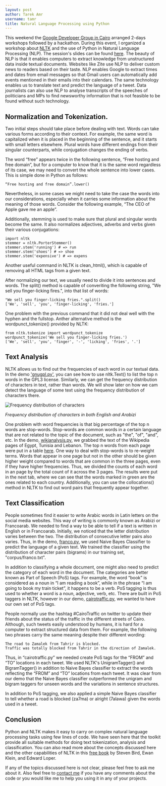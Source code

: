 ```yaml
---
layout: post
author: Tarek Amr
username: tamr
title: Natural Language Processing using Python
---
```

 
This weekend the [Google Developer Group in Cairo](http://www.gdgcairo.org/ "GDG Cairo") arranged 2-days workshops followed by a hackathon. During this event, I organized a workshop about [NLTK](http://nltk.org/ "Natural Language Toolkit") and the use of Python in Natural Language Processing (NLP). The session's slides can be found [here](http://tarekamr.appspot.com/slides/pynlp "Python NLP Slides"). The beauty of NLP is that it enables computers to extract knowledge from unstructured data inside textual documents. Websites like Zite use NLP to deliver custom news to readers based on their taste. NLP enables Google to extract times and dates from email messages so that Gmail users can automatically add events mentioned in their emails into their calendars. The same technology enables us to translate text and predict the language of a tweet. Data journalists can also use NLP to analyse transcripts of the speeches of politicians and MPs to find newsworthy information that is not feasible to be found without such technology. 

## Normalization and Tokenization.

Two initial steps should take place before dealing with text. Words can take various forms according to their context. For example, the same word is capitalized when it is placed in the beginning of the sentence, and it starts with small letters elsewhere. Plural words have different endings from their singular counterparts, while conjugation changes the ending of verbs. 

The word “free” appears twice in the following sentence, “Free hosting and free domain”, but for a computer to know that it is the same word regardless of its case, we may need to convert the whole sentence into lower cases. This is simple done in Python as follows:

    “Free hosting and free domain”.lower()

Nevertheless, in some cases we might need to take the case the words into our considerations, especially when it carries some information about the meaning of those words. Consider the following example, “The CEO of Apple gave me an apple”.

Additionally, stemming is used to make sure that plural and singular words become the same. It also normalizes adjectives, adverbs and verbs given their various conjugations:

    import nltk
    stemmer = nltk.PorterStemmer()
    stemmer.stem('running') # => run
    stemmer.stem('shoes') # => shoe
    stemmer.stem('expensive') # => expens
    
Another useful command in NLTK is clean_html(), which is capable of removing all HTML tags from a given text. 

After normalizing our text, we usually need to divide it into sentences and words. The split() method is capable of converiting the following string, "We sell you finger-licking fires.", into that list of words: 

    "We sell you finger-licking fries.".split()
    ['We', 'sell', 'you', 'finger-licking', 'fries.']
    
        
One problem with the previous command that it did not deal well with the hyphen and the fullstop. Anther alternative method is the wordpunct_tokenize() provided by NLTK:

    from nltk.tokenize import wordpunct_tokenize 
    wordpunct_tokenize('We sell you finger-licking fries.')
    ['We', 'sell', 'you', 'finger', '-', 'licking', 'fries', '.']


## Text Analysis

NLTK allows us to find out the frequencies of each word in our textual data. In the demo ['gnugpl.py'](https://github.com/gr33ndata/NLP_GDGCairo2013 "GNU GPL Demo"), you can see how to use nltk.Text() to list the top n words in the GPL3 license. Similarly, we can get the frequency distribution of characters in text, rather than words. We will show later on how we cam detect the language of some text using the  frequency distribution of characters there.


![Frequency distribution of characters](http://i.imgur.com/DxbwkGrl.png)

*Frequency distribution of characters in both English and Arabizi*

One problem with word frequencies is that big percentage of the top n words are stop-words. Stop-words are common words in a certain language that are not related to the topic of the document, such as "the", "of", "and", etc. In the demo, [wikianalysis.py](https://github.com/gr33ndata/NLP_GDGCairo2013 "Wikipedia pages for Egypt, Tunisia and Lebanon"), we grabbed the text of the Wikipedia pages of Egypt, Tunisia and Lebanon. The top n words from each page were put in a table [here](https://docs.google.com/spreadsheet/ccc?key=0AmbldjoHWBdZdGpvWDFBcjBneDBlY05ScHZ2dU8yU3c "Wikipedia Analysis"). One way to deal with stop-words is to re-weight terms. Words that appear in one page but not in the other should be given higher weight compared to words that are common in the three pages, even if they have higher frequencies. Thus, we divided the counts of each word in an page by the total count of it across the 3 pages. The results were put in the next tab, where we can see that the words marked in green are the ones related to each country. Additionally, you can use the collocations() method in NLTK to find out word pairs that frequently appear together.


## Text Classification

People sometimes find it easier to write Arabic words in Latin letters on the social media websites. This way of writing is commonly known as Arabizi or Francoarab. We needed to find a way to be able to tell if a text is written in English or in Francoarab.  Initially, we noticed that the letter distribution varies between the two. The distribution of consecutive letter pairs also varies. Thus, in the demo, [franco.py](https://github.com/gr33ndata/NLP_GDGCairo2013 "Text Language Classification"), we used Naive Bayes Classifier to predict the language of a given text. We trained the classifier using the distribution of character pairs (bigrams) in our training set, "corpus/franco.txt".

In addition to classifying a whole document, one might also need to predict the category of each word in the document. The categories are better known as Part of Speech (PoS) tags. For example, the word “book” is considered as a noun in “I am reading a book”, while in the phrase “I am going to book my train ticket”, it happens to be a verb. PoS tagging is thus used to whether a word is a noun, adjective, verb, etc. There are built in PoS taggers in NLTK, however in our demo, [cairotraffic.py](https://github.com/gr33ndata/NLP_GDGCairo2013 "#CairoTraffic Analysis"), we wanted to have our own set of PoS tags.

People normally use the hashtag #CairoTraffic on twitter to update their friends about the status of the traffic in the different streets of Cairo. Although, such tweets easily understood by humans, it is hard for a computer to extract structured data from them. For example, the following two phrases carry the same meaning despite their different wording:

    The road to Zamalek from Tahrir is blocked.
    Traffic was totally blocked from Tahrir in the direction of Zamalek.

Thus, in  “cairotraffic.py” we needed create PoS tags for the “FROM” and “TO” locations in each tweet. We used NLTK's UnigramTagger() and BigramTagger() in addition to Naive Bayes classifier to extract the words reflecting the “FROM” and “TO” locations from each tweet. It was clear from our demo that the Naive Bayes classifier outperformed the unigram and bigram taggers for unseen words and the variations in sentence structures. 

In addition to PoS tagging, we also applied a simple Naive Bayes classifier to tell whether a road is blocked (za7ma) or alright (7alawa) given the words used in a tweet.

## Conclusion

Python and NLTK makes it easy to carry on complex natural language processing tasks using few lines of code. We have seen here that the toolkit provide all suitable methods for doing text tokenization, analysis and classification. You can also read more about the concepts discussed here and the other capabilities of NLTK in this [free book](http://nltk.org/book/ "Natural Language Processing with Python") by Steven Bird, Ewan Klein, and Edward Loper.

If any of the topics discussed here is not clear, please feel free to ask me about it. Also feel free to [contact me](http://tarekamr.appspot.com/ "Tarek Amr Homepage") if you have any comments about the code or you would like me to help you using it in any of your projects.
